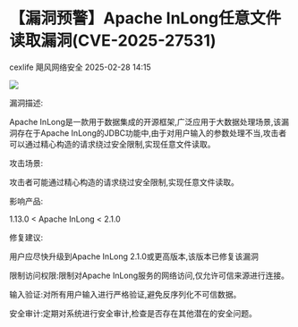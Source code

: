 #  【漏洞预警】Apache InLong任意文件读取漏洞(CVE-2025-27531)   
cexlife  飓风网络安全   2025-02-28 14:15  
  
![](https://mmbiz.qpic.cn/mmbiz_png/ibhQpAia4xu01iafcaibV5ia4L1UiaEtvVtWAoS2A6jUp9JwejyWHtqfic1icrfveG9ZqgMz5icIRWtUnh3ebdM9g8JkAyQ/640?wx_fmt=png&from=appmsg "")  
  
漏洞描述:  
  
Aрасhе InLоnɡ是一款用于数据集成的开源框架,广泛应用于大数据处理场景,该漏洞存在于Aрасhе InLоnɡ的JDBC功能中,由于对用户输入的参数处理不当,攻击者可以通过精心构造的请求绕过安全限制,实现任意文件读取。  
  
攻击场景:  
  
攻击者可能通过精心构造的请求绕过安全限制,实现任意文件读取。  
  
影响产品:  
  
1.13.0 < Apache InLong < 2.1.0   
  
修复建议:  
  
用户应尽快升级到Aрасhе InLоnɡ 2.1.0或更高版本,该版本已修复该漏洞   
  
限制访问权限:限制对Aрасhе InLоnɡ服务的网络访问,仅允许可信来源进行连接。  
  
输入验证:对所有用户输入进行严格验证,避免反序列化不可信数据。  
  
安全审计:定期对系统进行安全审计,检查是否存在其他潜在的安全问题。   
  
  
